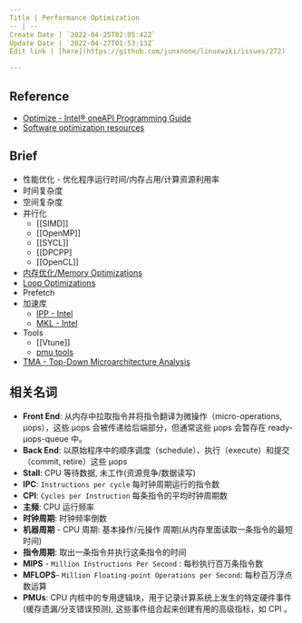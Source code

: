 ```yaml
---
Title | Performance Optimization
-- | --
Create Date | `2022-04-25T02:05:42Z`
Update Date | `2022-04-27T01:53:13Z`
Edit link | [here](https://github.com/junxnone/linuxwiki/issues/272)

---
```

## Reference
- [Optimize - Intel® oneAPI Programming Guide](https://www.intel.com/content/www/us/en/develop/documentation/oneapi-programming-guide/top/software-development-process/performance-tuning-cycle/optimize.html)
- [Software optimization resources](https://www.agner.org/optimize/)


## Brief
- 性能优化 - 优化程序运行时间/内存占用/计算资源利用率
- 时间复杂度
- 空间复杂度
- 并行化
  - [[SIMD]]
  - [[OpenMP]]
  - [[SYCL]]
  - [[DPCPP]
  - [[OpenCL]]
- [内存优化/Memory Optimizations](/Memory_Optimizations)
- [Loop Optimizations](/Loop_Optimizations)
- Prefetch
- 加速库
  - [IPP - Intel](/IPP_Intel)
  - [MKL - Intel](/MKL_Intel)
- Tools
  - [[Vtune]]
  - [pmu tools](https://github.com/andikleen/pmu-tools)
- [TMA - Top-Down Microarchitecture Analysis](/Performance_Optimization_TMA)

## 相关名词
- **Front End**: 从内存中拉取指令并将指令翻译为微操作（micro-operations, μops），这些 μops 会被传递给后端部分，但通常这些 μops 会暂存在 ready-μops-queue 中。
- **Back End**: 以原始程序中的顺序调度（schedule）、执行（execute）和提交（commit, retire）这些 μops
- **Stall**: CPU 等待数据, 未工作(资源竞争/数据读写)
- **IPC**: `Instructions per cycle` 每时钟周期运行的指令数
- **CPI**: `Cycles per Instruction` 每条指令的平均时钟周期数
- **主频**: CPU 运行频率
- **时钟周期**: 时钟频率倒数
- **机器周期** - CPU 周期: 基本操作/元操作 周期(从内存里面读取一条指令的最短时间)
- **指令周期**: 取出一条指令并执行这条指令的时间
- **MIPS** - `Million Instructions Per Second` : 每秒执行百万条指令数
- **MFLOPS**- `Million Floating-point Operations per Second`: 每秒百万浮点数运算
- **PMUs**: CPU 内核中的专用逻辑块，用于记录计算系统上发生的特定硬件事件(缓存遗漏/分支错误预测), 这些事件组合起来创建有用的高级指标，如 CPI 。

